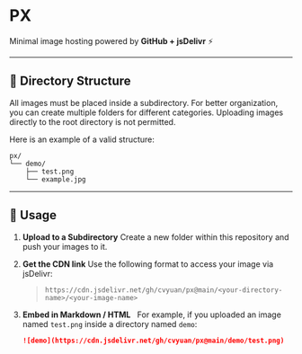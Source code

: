 # PX

Minimal image hosting powered by **GitHub + jsDelivr** ⚡

-----

## 📂 Directory Structure

All images must be placed inside a subdirectory. For better organization, you can create multiple folders for different categories. Uploading images directly to the root directory is not permitted.

Here is an example of a valid structure:

```
px/
└── demo/
    ├── test.png
    └── example.jpg
```

-----

## 📸 Usage

1.  **Upload to a Subdirectory** 
    Create a new folder within this repository and push your images to it.

2.  **Get the CDN link** 
    Use the following format to access your image via jsDelivr:

    > `https://cdn.jsdelivr.net/gh/cvyuan/px@main/<your-directory-name>/<your-image-name>`

3.  **Embed in Markdown / HTML**  
    For example, if you uploaded an image named `test.png` inside a directory named `demo`:

    ```markdown
    ![demo](https://cdn.jsdelivr.net/gh/cvyuan/px@main/demo/test.png)
    ```